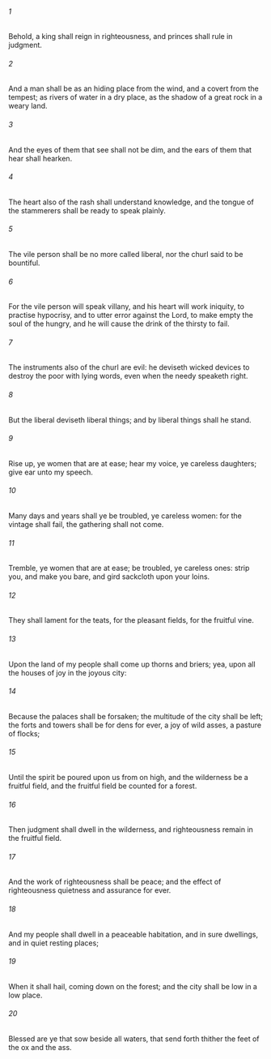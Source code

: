 ###### 1
Behold, a king shall reign in righteousness, and princes shall rule in judgment.

###### 2
And a man shall be as an hiding place from the wind, and a covert from the tempest; as rivers of water in a dry place, as the shadow of a great rock in a weary land.

###### 3
And the eyes of them that see shall not be dim, and the ears of them that hear shall hearken.

###### 4
The heart also of the rash shall understand knowledge, and the tongue of the stammerers shall be ready to speak plainly.

###### 5
The vile person shall be no more called liberal, nor the churl said to be bountiful.

###### 6
For the vile person will speak villany, and his heart will work iniquity, to practise hypocrisy, and to utter error against the Lord, to make empty the soul of the hungry, and he will cause the drink of the thirsty to fail.

###### 7
The instruments also of the churl are evil: he deviseth wicked devices to destroy the poor with lying words, even when the needy speaketh right.

###### 8
But the liberal deviseth liberal things; and by liberal things shall he stand.

###### 9
Rise up, ye women that are at ease; hear my voice, ye careless daughters; give ear unto my speech.

###### 10
Many days and years shall ye be troubled, ye careless women: for the vintage shall fail, the gathering shall not come.

###### 11
Tremble, ye women that are at ease; be troubled, ye careless ones: strip you, and make you bare, and gird sackcloth upon your loins.

###### 12
They shall lament for the teats, for the pleasant fields, for the fruitful vine.

###### 13
Upon the land of my people shall come up thorns and briers; yea, upon all the houses of joy in the joyous city:

###### 14
Because the palaces shall be forsaken; the multitude of the city shall be left; the forts and towers shall be for dens for ever, a joy of wild asses, a pasture of flocks;

###### 15
Until the spirit be poured upon us from on high, and the wilderness be a fruitful field, and the fruitful field be counted for a forest.

###### 16
Then judgment shall dwell in the wilderness, and righteousness remain in the fruitful field.

###### 17
And the work of righteousness shall be peace; and the effect of righteousness quietness and assurance for ever.

###### 18
And my people shall dwell in a peaceable habitation, and in sure dwellings, and in quiet resting places;

###### 19
When it shall hail, coming down on the forest; and the city shall be low in a low place.

###### 20
Blessed are ye that sow beside all waters, that send forth thither the feet of the ox and the ass.

